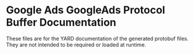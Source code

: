 # Google Ads GoogleAds Protocol Buffer Documentation

These files are for the YARD documentation of the generated protobuf files.
They are not intended to be required or loaded at runtime.

